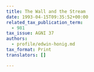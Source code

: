 ```yaml
---
title: The Wall and the Stream
date: 1993-04-15T09:35:52+00:00
related_tax_publication_term:
  - 981
tax_issue: AGNI 37
authors:
  - profile/edwin-honig.md
tax_format: Print
translators: []

---
```

